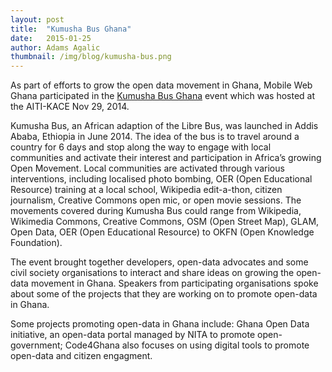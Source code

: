 ```yaml
---
layout: post 
title:  "Kumusha Bus Ghana"
date:   2015-01-25 
author: Adams Agalic
thumbnail: /img/blog/kumusha-bus.png
---
```


As part of efforts to grow the open data movement in Ghana, Mobile Web Ghana participated in the [Kumusha Bus Ghana](http://www.wikiafrica.net/projects/kumusha-bus/) event which was hosted at the AITI-KACE Nov 29, 2014.

Kumusha Bus, an African adaption of the Libre Bus, was launched in Addis Ababa, Ethiopia in June 2014. The idea of the bus is to travel around a country for 6 days and stop along the way to engage with local communities and activate their interest and participation in Africa’s growing Open Movement. Local communities are activated through various interventions, including localised photo bombing, OER (Open Educational Resource) training at a local school, Wikipedia edit-a-thon, citizen journalism, Creative Commons open mic, or open movie sessions. The movements covered during Kumusha Bus could range from Wikipedia, Wikimedia Commons, Creative Commons, OSM (Open Street Map), GLAM, Open Data, OER (Open Educational Resource) to OKFN (Open Knowledge Foundation).

The event brought together developers, open-data advocates and some civil society organisations to interact and share ideas on growing the open-data movement in Ghana. Speakers from participating organisations spoke about some of the projects that they are working on to promote open-data in Ghana.

Some projects promoting open-data in Ghana include: Ghana Open Data initiative, an open-data portal managed by NITA to promote open-government; Code4Ghana also focuses on using digital tools to promote open-data and citizen engagment.

